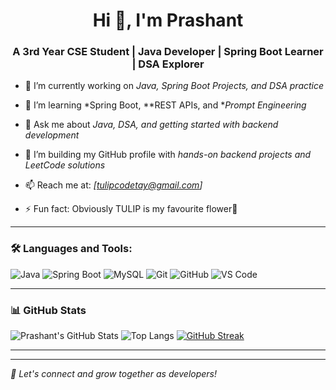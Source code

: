 <h1 align="center">Hi 👋, I'm Prashant</h1>
<h3 align="center">A 3rd Year CSE Student | Java Developer | Spring Boot Learner | DSA Explorer</h3>

- 🔭 I’m currently working on *Java, Spring Boot Projects, and DSA practice*

- 🌱 I’m learning *Spring Boot, **REST APIs, and **Prompt Engineering*

- 💬 Ask me about *Java, DSA, and getting started with backend development*

- 📂 I’m building my GitHub profile with *hands-on backend projects and LeetCode solutions*

- 📫 Reach me at: *[tulipcodetay@gmail.com]*

- ⚡ Fun fact: Obviously TULIP is my favourite flower🚀

---

### 🛠 Languages and Tools:

![Java](https://img.shields.io/badge/Java-ED8B00?style=for-the-badge&logo=java&logoColor=white)
![Spring Boot](https://img.shields.io/badge/Spring%20Boot-6DB33F?style=for-the-badge&logo=spring-boot&logoColor=white)
![MySQL](https://img.shields.io/badge/MySQL-00758F?style=for-the-badge&logo=mysql&logoColor=white)
![Git](https://img.shields.io/badge/Git-F05032?style=for-the-badge&logo=git&logoColor=white)
![GitHub](https://img.shields.io/badge/GitHub-100000?style=for-the-badge&logo=github&logoColor=white)
![VS Code](https://img.shields.io/badge/VSCode-007ACC?style=for-the-badge&logo=visual-studio-code&logoColor=white)

---

### 📊 GitHub Stats

![Prashant's GitHub Stats](https://github-readme-stats.vercel.app/api?username=TULIP-CODEtay&show_icons=true&theme=tokyonight)
![Top Langs](https://github-readme-stats.vercel.app/api/top-langs/?username=TULIP-CODEtay&layout=compact&theme=tokyonight)
[![GitHub Streak](https://streak-stats.demolab.com?user=TULIP-CODEtay&theme=tokyonight)](https://git.io/streak-stats)

---

<!-- Optional: Enable later when ready -->
<!--
### 📘 Recent LeetCode Activity

[![LeetCode Stats](https://leetcode-stats-card.vercel.app/api?username=your_leetcode_username&theme=dark)](https://leetcode.com/your_leetcode_username)
-->

---

*🌱 Let's connect and grow together as developers!*
